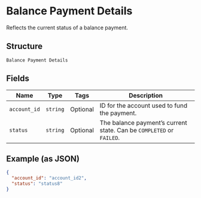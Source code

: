 
# Balance Payment Details

Reflects the current status of a balance payment.

## Structure

`Balance Payment Details`

## Fields

| Name | Type | Tags | Description |
|  --- | --- | --- | --- |
| `account_id` | `string` | Optional | ID for the account used to fund the payment. |
| `status` | `string` | Optional | The balance payment’s current state. Can be `COMPLETED` or `FAILED`. |

## Example (as JSON)

```json
{
  "account_id": "account_id2",
  "status": "status8"
}
```

